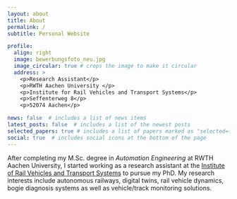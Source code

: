 ```yaml
---
layout: about
title: About
permalink: /
subtitle: Personal Website

profile:
  align: right
  image: bewerbungsfoto_neu.jpg
  image_circular: true # crops the image to make it circular
  address: >
    <p>Research Assistant</p>
    <p>RWTH Aachen University </p>
    <p>Institute for Rail Vehicles and Transport Systems</p>
    <p>Seffenterweg 8</p>
    <p>52074 Aachen</p>

news: false  # includes a list of news items
latest_posts: false  # includes a list of the newest posts
selected_papers: true # includes a list of papers marked as "selected={true}"
social: true  # includes social icons at the bottom of the page
---
```


After completing my M.Sc. degree in *Automation Engineering* at RWTH Aachen University, I started working as a research assistant at the [Institute of Rail Vehicles and Transport Systems](https://www.ifs.rwth-aachen.de/startseite/) to pursue my PhD. My research interests include autonomous railways, digital twins, rail vehicle dynamics, bogie diagnosis systems as well as vehicle/track monitoring solutions.